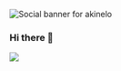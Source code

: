 ![Social banner for akinelo](https://raw.githubusercontent.com/akinelo/Akinelo/e23a2511b4d17ad415c511a4b8a4b2cfb0df6b9c/assets/Aki.svg)


### Hi there 👋
![](https://img.shields.io/badge/OS-Windows-informational?style=flat&logo=<LOGO_NAME>&logoColor=white&color=2bbc8a)

